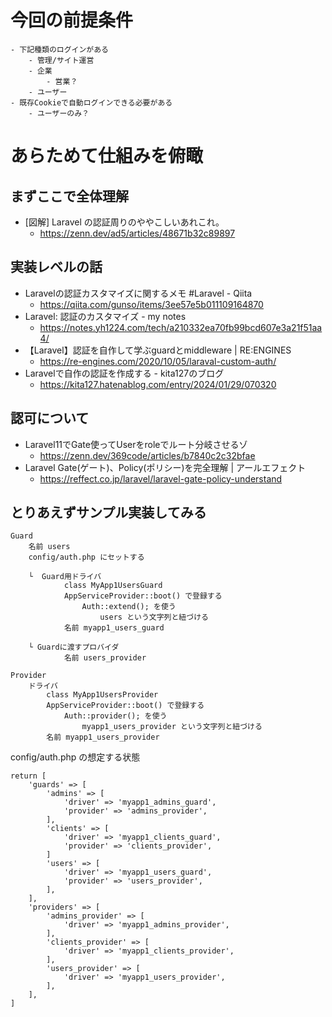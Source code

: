 # 今回の前提条件
    - 下記種類のログインがある
        - 管理/サイト運営
        - 企業
            - 営業？
        - ユーザー
    - 既存Cookieで自動ログインできる必要がある
        - ユーザーのみ？

# あらためて仕組みを俯瞰
## まずここで全体理解
- [図解] Laravel の認証周りのややこしいあれこれ。
    - https://zenn.dev/ad5/articles/48671b32c89897

## 実装レベルの話
- Laravelの認証カスタマイズに関するメモ #Laravel - Qiita
    - https://qiita.com/gunso/items/3ee57e5b011109164870
- Laravel: 認証のカスタマイズ - my notes
    - https://notes.yh1224.com/tech/a210332ea70fb99bcd607e3a21f51aa4/
- 【Laravel】認証を自作して学ぶguardとmiddleware | RE:ENGINES
    - https://re-engines.com/2020/10/05/laraval-custom-auth/
- Laravelで自作の認証を作成する - kita127のブログ
    - https://kita127.hatenablog.com/entry/2024/01/29/070320

## 認可について
- Laravel11でGate使ってUserをroleでルート分岐させるゾ
    - https://zenn.dev/369code/articles/b7840c2c32bfae
- Laravel Gate(ゲート)、Policy(ポリシー)を完全理解 | アールエフェクト
    - https://reffect.co.jp/laravel/laravel-gate-policy-understand

## とりあえずサンプル実装してみる
```
Guard
    名前 users
    config/auth.php にセットする

    └  Guard用ドライバ
            class MyApp1UsersGuard
            AppServiceProvider::boot() で登録する
                Auth::extend(); を使う
                    users という文字列と紐づける
            名前 myapp1_users_guard

    └ Guardに渡すプロバイダ
            名前 users_provider

Provider
    ドライバ
        class MyApp1UsersProvider
        AppServiceProvider::boot() で登録する
            Auth::provider(); を使う
                myapp1_users_provider という文字列と紐づける
        名前 myapp1_users_provider
```

config/auth.php の想定する状態
```
return [
    'guards' => [
        'admins' => [
            'driver' => 'myapp1_admins_guard',
            'provider' => 'admins_provider',
        ],
        'clients' => [
            'driver' => 'myapp1_clients_guard',
            'provider' => 'clients_provider',
        ]
        'users' => [
            'driver' => 'myapp1_users_guard',
            'provider' => 'users_provider',
        ],
    ],
    'providers' => [
        'admins_provider' => [
            'driver' => 'myapp1_admins_provider',
        ],
        'clients_provider' => [
            'driver' => 'myapp1_clients_provider',
        ],
        'users_provider' => [
            'driver' => 'myapp1_users_provider',
        ],
    ],
]
```